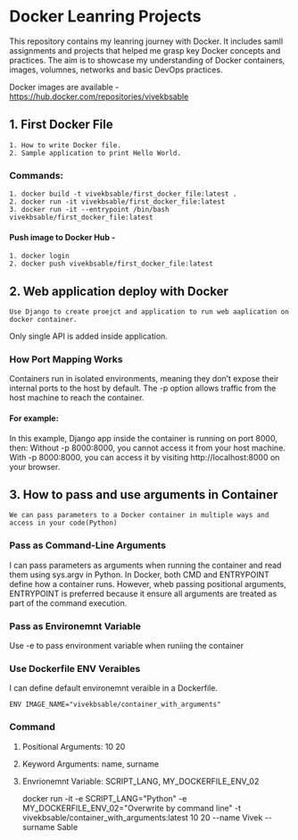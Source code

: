 # Docker Leanring Projects

This repository contains my leanring journey with Docker. It includes samll assignments and projects that helped me grasp key Docker concepts and practices. The aim is to showcase my understanding of Docker containers, images, volumnes, networks and basic DevOps practices.

Docker images are available - 
    https://hub.docker.com/repositories/vivekbsable


## 1. First Docker File
    1. How to write Docker file.
    2. Sample application to print Hello World.

### Commands: 
    1. docker build -t vivekbsable/first_docker_file:latest .
    2. docker run -it vivekbsable/first_docker_file:latest
    3. docker run -it --entrypoint /bin/bash vivekbsable/first_docker_file:latest

#### Push image to Docker Hub -
    1. docker login
    2. docker push vivekbsable/first_docker_file:latest

## 2. Web application deploy with Docker
    Use Django to create proejct and application to run web aaplication on docker container.
Only single API is added inside application.

### How Port Mapping Works
Containers run in isolated environments, meaning they don’t expose their internal ports to the host by default. The -p option allows traffic from the host machine to reach the container.

#### For example:
In this example, Django app inside the container is running on port 8000, then:
Without -p 8000:8000, you cannot access it from your host machine.
With -p 8000:8000, you can access it by visiting http://localhost:8000 on your browser.


## 3. How to pass and use arguments in Container
    We can pass parameters to a Docker container in multiple ways and access in your code(Python)

### Pass as Command-Line Arguments
I can pass parameters as arguments when running the container and read them using sys.argv in Python.
In Docker, both CMD and ENTRYPOINT define how a container runs.
However, wheb passing positional arguments, ENTRYPOINT is preferred because it ensure all arguments are treated as part of the command execution.

### Pass as Environemnt Variable
Use -e to pass environment variable when runiing the container

### Use Dockerfile ENV Veraibles
I can define default environemnt veraible in a Dockerfile.

    ENV IMAGE_NAME="vivekbsable/container_with_arguments"

### Command
1. Positional Arguments: 10 20
2. Keyword Arguments: name, surname
3. Envrionemnt Variable: SCRIPT_LANG, MY_DOCKERFILE_ENV_02

    docker run -it -e SCRIPT_LANG="Python" -e MY_DOCKERFILE_ENV_02="Overwrite by command line" -t vivekbsable/container_with_arguments:latest 10 20 --name Vivek --surname Sable
